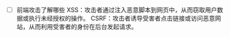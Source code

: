 - [ ] 前端攻击了解哪些
      XSS：攻击者通过注入恶意脚本到网页中，从而窃取用户数据或执行未经授权的操作。
      CSRF：攻击者诱导受害者点击链接或访问恶意网站，从而利用受害者的身份在后台发起请求。